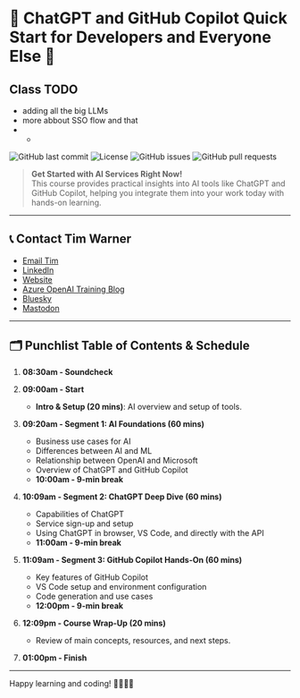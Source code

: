 # 📘 ChatGPT and GitHub Copilot Quick Start for Developers and Everyone Else 🚀

## Class TODO 

- adding all the big LLMs
- more abbout SSO flow and that
- - 









![GitHub last commit](https://img.shields.io/github/last-commit/timothywarner/chatgptclass)
![License](https://img.shields.io/github/license/timothywarner/chatgptclass)
![GitHub issues](https://img.shields.io/github/issues/timothywarner/chatgptclass)
![GitHub pull requests](https://img.shields.io/github/issues-pr/timothywarner/chatgptclass)

> **Get Started with AI Services Right Now!**  
> This course provides practical insights into AI tools like ChatGPT and GitHub Copilot, helping you integrate them into your work today with hands-on learning.

---

## 📞 Contact Tim Warner
- [Email Tim](mailto:timothywarner316@gmail.com)
- [LinkedIn](https://www.linkedin.com/in/timothywarner/)
- [Website](https://techtrainertim.com)
- [Azure OpenAI Training Blog](https://azureopenai.blog)
- [Bluesky](https://bsky.app/profile/techtrainertim.bsky.social)
- [Mastodon](https://mastodon.social/@techtrainertim)

---

## 🗂 Punchlist Table of Contents & Schedule

1. **08:30am - Soundcheck**  
2. **09:00am - Start**  
   - **Intro & Setup (20 mins)**: AI overview and setup of tools.
   
3. **09:20am - Segment 1: AI Foundations (60 mins)**  
   - Business use cases for AI
   - Differences between AI and ML
   - Relationship between OpenAI and Microsoft
   - Overview of ChatGPT and GitHub Copilot  
   - **10:00am - 9-min break**

4. **10:09am - Segment 2: ChatGPT Deep Dive (60 mins)**  
   - Capabilities of ChatGPT
   - Service sign-up and setup
   - Using ChatGPT in browser, VS Code, and directly with the API  
   - **11:00am - 9-min break**

5. **11:09am - Segment 3: GitHub Copilot Hands-On (60 mins)**  
   - Key features of GitHub Copilot
   - VS Code setup and environment configuration
   - Code generation and use cases  
   - **12:00pm - 9-min break**

6. **12:09pm - Course Wrap-Up (20 mins)**  
   - Review of main concepts, resources, and next steps.

7. **01:00pm - Finish**

---

Happy learning and coding! 👨‍💻👩‍💻
